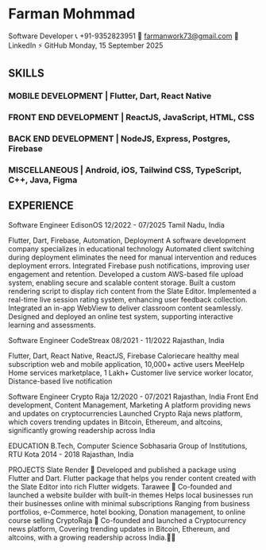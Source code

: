# Farman Mohmmad
Software Developer
📞 +91-9352823951 📩 farmanwork73@gmail.com  🔗 LinkedIn ⚡ GitHub
Monday, 15 September 2025

## SKILLS
### MOBILE DEVELOPMENT | Flutter, Dart, React Native
### FRONT END DEVELOPMENT | ReactJS,  JavaScript,  HTML, CSS
### BACK END DEVELOPMENT | NodeJS, Express, Postgres, Firebase
### MISCELLANEOUS |  Android,  iOS, Tailwind CSS, TypeScript, C++, Java, Figma

## EXPERIENCE
Software Engineer
EdisonOS 
 12/2022 - 07/2025 Tamil Nadu, India

Flutter, Dart, Firebase, Automation, Deployment
A software development company specializes in educational technology
Automated client switching during deployment eliminates the need for manual intervention and reduces deployment errors.
Integrated Firebase push notifications, improving user engagement and retention.
Developed a custom AWS-based file upload system, enabling secure and scalable content storage.
Built a custom rendering script to display rich content from the Slate Editor.
Implemented a real-time live session rating system, enhancing user feedback collection.
Integrated an in-app WebView to deliver classroom content seamlessly.
Designed and deployed an online test system, supporting interactive learning and assessments.

Software Engineer 
CodeStreax
08/2021 - 11/2022 Rajasthan, India

Flutter, Dart, React Native, ReactJS, Firebase
Caloriecare
healthy meal subscription web and mobile application,
 10,000+ active users
MeeHelp
Home services marketplace,
1 Lakh+ Customer
live service worker locator,
Distance-based live notification

Software Engineer 
Crypto Raja 
 12/2020 - 07/2021 Rajasthan, India
Front End development, Content Management, Marketing
A platform providing news and updates on cryptocurrencies
Launched Crypto Raja news platform, which covers trending updates in Bitcoin, Ethereum, and altcoins, significantly growing readership across India 

EDUCATION
B.Tech, Computer Science
Sobhasaria Group of Institutions, RTU Kota
2014 - 2018 Rajasthan, India

PROJECTS
Slate Render 🔗 
Developed and published a package using Flutter and Dart.
Flutter package that helps you render content created with the Slate Editor into rich Flutter widgets.
Tarawee 🔗
Co-founded and launched  a website builder with built-in themes
Helps local businesses run their businesses online with minimal subscriptions
Ranging from business portfolios, e-Commerce, hotel booking, Donation management, to online course selling
CryptoRaja  🔗 
Co-founded and launched a Cryptocurrency news platform, 
Covering trending updates in Bitcoin, Ethereum, and altcoins, with a growing readership across India.
